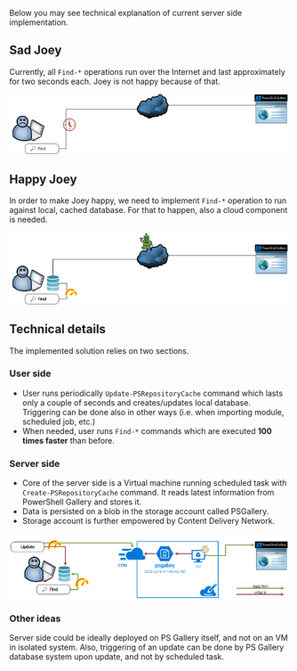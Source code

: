Below you may see technical explanation of current server side implementation.

## Sad Joey

Currently, all `Find-*` operations run over the Internet and last approximately for two seconds each. Joey is not happy because of that.

![Design1](Images/Design1.png)

## Happy Joey

In order to make Joey happy, we need to implement `Find-*` operation to run against local, cached database. For that to happen, also a cloud component is needed.

![Design2](Images/Design2.png)

## Technical details

The implemented solution relies on two sections.

### User side

- User runs periodically `Update-PSRepositoryCache` command which lasts only a couple of seconds and creates/updates local database. Triggering can be done also in other ways (i.e. when importing module, scheduled job, etc.)
- When needed, user runs `Find-*` commands which are executed **100 times faster** than before.

### Server side

- Core of the server side is a Virtual machine running scheduled task with `Create-PSRepositoryCache` command. It reads latest information from PowerShell Gallery and stores it.
- Data is persisted on a blob in the storage account called PSGallery.
- Storage account is further empowered by Content Delivery Network.

![Design3](Images/Design3.png)

### Other ideas

Server side could be ideally deployed on PS Gallery itself, and not on an VM in isolated system. Also, triggering of an update can be done by PS Gallery database system upon update, and not by scheduled task.